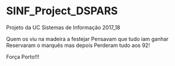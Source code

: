 # SINF_Project_DSPARS
Projeto da UC Sistemas de Informação 2017_18

Quem os viu na madeira a festejar
Pensavam que tudo iam ganhar
Reservaram o marquês mas depois
Perderam tudo aos 92! 

Força Porto!!!
